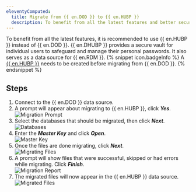 ```yaml
---
eleventyComputed:
  title: Migrate from {{ en.DOD }} to {{ en.HUBP }}
  description: To benefit from all the latest features and better security, it is recommended to use {{ en.HUBP }} instead of {{ en.DOD }}.
---
```

To benefit from all the latest features, it is recommended to use {{ en.HUBP }} instead of {{ en.DOD }}. {{ en.DHUBP }} provides a secure vault for individual users to safeguard and manage their personal passwords. It also serves as a data source for {{ en.RDM }}.
{% snippet icon.badgeInfo %}
A [{{ en.HUBP }}](/hub/getting-started/create-hub/hub-personal/) needs to be created before migrating from {{ en.DOD }}.
{% endsnippet %}  

## Steps
1. Connect to the {{ en.DOD }} data source.
1. A prompt will appear about migrating to {{ en.HUBP }}, click ***Yes***.  
![Migration Prompt](https://webdevolutions.azureedge.net/docs/en/kb/KB0028.png)
1. Select the databases that should be migrated, then click ***Next***.  
![Databases](https://webdevolutions.azureedge.net/docs/en/kb/KB0029.png)
1. Enter the ***Master Key*** and click ***Open***.  
![Master Key](https://webdevolutions.azureedge.net/docs/en/kb/KB0030.png)
1. Once the files are done migrating, click ***Next***.  
![Migrating Files](https://webdevolutions.azureedge.net/docs/en/kb/KB0031.png)
1. A prompt will show files that were successful, skipped or had errors while migrating. Click ***Finish***.  
![Migration Report](https://webdevolutions.azureedge.net/docs/en/kb/KB0032.png)
1. The migrated files will now appear in the {{ en.HUBP }} data source.  
![Migrated Files](https://webdevolutions.azureedge.net/docs/en/kb/KB0033.png)

